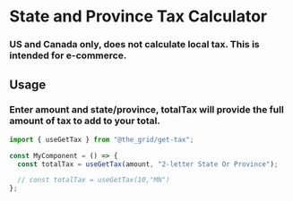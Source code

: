 # State and Province Tax Calculator

### US and Canada only, does not calculate local tax. This is intended for e-commerce.

## Usage

### Enter amount and state/province, totalTax will provide the full amount of tax to add to your total.

```javascript
import { useGetTax } from "@the_grid/get-tax";

const MyComponent = () => {
  const totalTax = useGetTax(amount, "2-letter State Or Province");

  // const totalTax = useGetTax(10,"MN")
};
```

